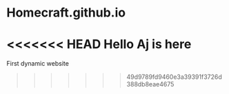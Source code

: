# Homecraft.github.io
<<<<<<< HEAD
Hello Aj is here
=======

First dynamic website
>>>>>>> 49d9789fd9460e3a39391f3726d388db8eae4675
